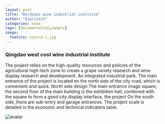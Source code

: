 ```yaml
---
layout: post
title: "Bordeaux wine industrial institute"
author: "Espritech"
categories: none
tags: [documentation,sample]
image:
  feature: nature-1.jpg
---
```


### Qingdao west cost wine industrial institute 
The project relies on the high-quality resources and policies of the agricultural high-tech zone to create a grape variety research and wine display research and development. 
An integrated industrial park. The main entrance of the project is located on the north side of the city road, which is convenient and quick. North side design 
The main entrance image square, the second floor of the main building is the exhibition hall, combined with the square to form a good city display interface, the project 
On the south side, there are sub-entry and garage entrances. The project scale is detailed in the economic and technical indicators table.

![avatar](nature-1.jpg)